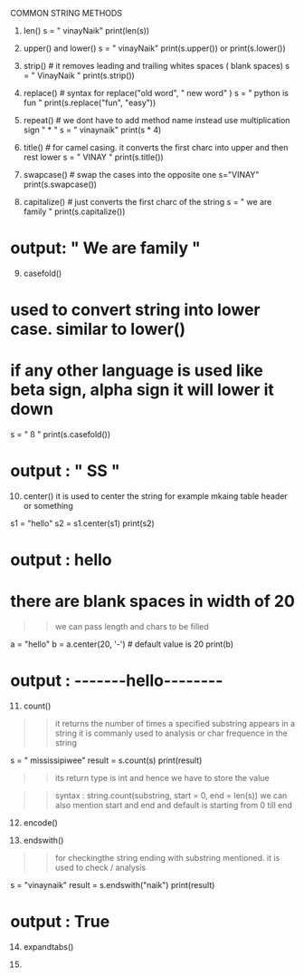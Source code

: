 COMMON STRING METHODS

1) len()
s = " vinayNaik"
print(len(s))


2) upper() and lower()
s = " vinayNaik"
print(s.upper())
or 
print(s.lower())


3) strip()   # it removes leading and trailing whites spaces ( blank spaces)
s = "   VinayNaik   " 
print(s.strip())


4) replace()   # syntax for replace("old word", " new word" )
s = " python is fun " 
print(s.replace("fun", "easy"))


5) repeat()     # we dont have to add method name instead use multiplication sign " * " 
s = " vinaynaik"
print(s * 4)


6) title()  # for camel casing. it converts the first charc into upper and then rest lower
s = " VINAY " 
print(s.title())

7) swapcase()  # swap the cases into the opposite one 
s="VINAY"
print(s.swapcase())

8) capitalize()  # just converts the first charc of the string 
s = " we are family "
print(s.capitalize())
# output: " We are family "


9) casefold()  
# used to convert string into lower case. similar to lower() 
# if any other language is used like beta sign, alpha sign it will lower it down

s = " ß " 
print(s.casefold())

# output : " SS "  


10) center() 
it is used to center the string for example mkaing table header or something 

s1 = "hello"
s2 = s1.center(s1)
print(s2)

# output :        hello        
# there are blank spaces in width of 20 


>> we can pass length and chars to be filled 

a = "hello"
b = a.center(20, '-')  # default value is 20
print(b)

# output : -------hello--------



11) count() 
>>it returns the number of times a specified substring appears in a string
>> it is commanly used to analysis or char frequence in the string

s = " mississipiwee"
result = s.count(s)
print(result)

>> its return type is int and hence we have to store the value

>> syntax : string.count(substring, start = 0, end = len(s))
we can also mention start and end and default is starting from 0 till end 


12) encode()  


13) endswith() 
>> for checkingthe string ending with substring mentioned. 
>> it is used to check / analysis 

s = "vinaynaik"
result = s.endswith("naik")
print(result)

# output : True


14) expandtabs()


15) 